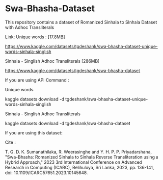 # Swa-Bhasha-Dataset
This repository contains a dataset of Romanized Sinhala to SInhala Dataset with Adhoc Transliterals

Link:
Unique words : [17.8MB]

https://www.kaggle.com/datasets/tgdeshank/swa-bhasha-dataset-unique-words-sinhala-singlish

Sinhala - Singlish Adhoc Transliterals [286MB]

https://www.kaggle.com/datasets/tgdeshank/swa-bhasha-dataset

If you are using API Command :

Unique words

kaggle datasets download -d tgdeshank/swa-bhasha-dataset-unique-words-sinhala-singlish

Sinhala - Singlish Adhoc Transliterals

kaggle datasets download -d tgdeshank/swa-bhasha-dataset


If you are using this dataset:

Cite :

T. G. D. K. Sumanathilaka, R. Weerasinghe and Y. H. P. P. Priyadarshana, "Swa-Bhasha: Romanized Sinhala to Sinhala Reverse Transliteration using a Hybrid Approach," 2023 3rd International Conference on Advanced Research in Computing (ICARC), Belihuloya, Sri Lanka, 2023, pp. 136-141, doi: 10.1109/ICARC57651.2023.10145648.
